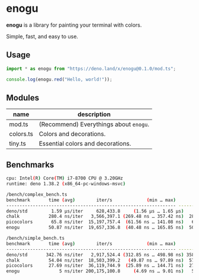 # enogu

**enogu** is a library for painting your terminal with colors.

Simple, fast, and easy to use.

## Usage

```ts
import * as enogu from "https://deno.land/x/enogu@0.1.0/mod.ts";

console.log(enogu.red("Hello, world!"));
```

## Modules

| name      | description                            |
| --------- | -------------------------------------- |
| mod.ts    | (Recommend) Everythings about `enogu`. |
| colors.ts | Colors and decorations.                |
| tiny.ts   | Essential colors and decorations.      |

## Benchmarks

```bash
cpu: Intel(R) Core(TM) i7-8700 CPU @ 3.20GHz
runtime: deno 1.38.2 (x86_64-pc-windows-msvc)

/bench/complex_bench.ts
benchmark       time (avg)        iter/s             (min … max)       p75       p99      p995
---------------------------------------------------------------- -----------------------------
deno/std         1.59 µs/iter     628,433.8     (1.56 µs … 1.65 µs)    1.6 µs   1.65 µs   1.65 µs
chalk           280.4 ns/iter   3,566,397.1 (269.48 ns … 357.42 ns)  282.9 ns 340.04 ns 357.42 ns
picocolors       65.8 ns/iter  15,197,757.4  (61.56 ns … 141.08 ns)   63.8 ns 117.19 ns  119.7 ns
enogu           50.87 ns/iter  19,657,336.8  (40.48 ns … 165.85 ns)  50.13 ns 133.06 ns 137.79 ns

/bench/simple_bench.ts
benchmark       time (avg)        iter/s             (min … max)       p75       p99      p995
---------------------------------------------------------------- -----------------------------
deno/std       342.76 ns/iter   2,917,524.4 (312.85 ns … 498.98 ns) 358.01 ns 450.82 ns 498.98 ns
chalk           54.04 ns/iter  18,503,399.2   (49.87 ns … 97.89 ns)  57.02 ns  71.23 ns  85.35 ns
picocolors      27.69 ns/iter  36,119,744.9  (25.89 ns … 144.71 ns)  27.07 ns  56.17 ns   63.5 ns
enogu               5 ns/iter 200,175,100.8     (4.69 ns … 9.01 ns)   5.01 ns   6.22 ns   7.37 ns
```
